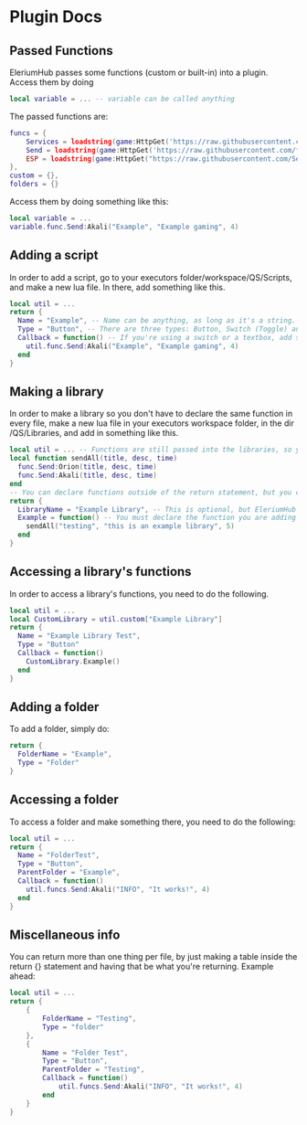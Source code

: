 # Plugin Docs

## Passed Functions

EleriumHub passes some functions (custom or built-in) into a plugin. Access them by doing 
```lua
local variable = ... -- variable can be called anything
```
The passed functions are:
```lua
funcs = {
	Services = loadstring(game:HttpGet('https://raw.githubusercontent.com/fallenpro/legendary-train/main/Utilities/Services.lua'))(),
	Send = loadstring(game:HttpGet('https://raw.githubusercontent.com/fallenpro/legendary-train/main/Utilities/Notifications.lua'))():Init(),
	ESP = loadstring(game:HttpGet("https://raw.githubusercontent.com/SerinUtilities/Kiriot-ESP-Library/main/main.lua"))()
}, 
custom = {},
folders = {}
```
Access them by doing something like this:
```lua
local variable = ...
variable.func.Send:Akali("Example", "Example gaming", 4)
```

## Adding a script

In order to add a script, go to your executors folder/workspace/QS/Scripts, and make a new lua file. In there, add something like this.
```lua
local util = ...
return {
  Name = "Example", -- Name can be anything, as long as it's a string.
  Type = "Button", -- There are three types: Button, Switch (Toggle) and Textbox.
  Callback = function() -- If you're using a switch or a textbox, add something between the () to declare it as a parameter.
    util.func.Send:Akali("Example", "Example gaming", 4)
  end
}
```

## Making a library

In order to make a library so you don't have to declare the same function in every file, make a new lua file in your executors workspace folder, in the dir /QS/Libraries, and add in something like this.
```lua
local util = ... -- Functions are still passed into the libraries, so you can use functions from other libraries.
local function sendAll(title, desc, time)
  func.Send:Orion(title, desc, time)
  func.Send:Akali(title, desc, time)
end
-- You can declare functions outside of the return statement, but you cannot return a function directly.
return {
  LibraryName = "Example Library", -- This is optional, but EleriumHub will use the filename if this isn't provided.
  Example = function() -- You must declare the function you are adding in the table you return.
    sendAll("testing", "this is an example library", 5)
  end
}
```

## Accessing a library's functions

In order to access a library's functions, you need to do the following.
```lua
local util = ...
local CustomLibrary = util.custom["Example Library"]
return {
  Name = "Example Library Test",
  Type = "Button"
  Callback = function()
    CustomLibrary.Example()
  end
}
```

## Adding a folder

To add a folder, simply do:

```lua
return {
  FolderName = "Example",
  Type = "Folder"
}
```

## Accessing a folder

To access a folder and make something there, you need to do the following:

```lua
local util = ...
return {
  Name = "FolderTest",
  Type = "Button",
  ParentFolder = "Example",
  Callback = function()
    util.funcs.Send:Akali("INFO", "It works!", 4)
  end
}
```

## Miscellaneous info

You can return more than one thing per file, by just making a table inside the return {} statement and having that be what you're returning. Example ahead:

```lua
local util = ...
return {
    {
        FolderName = "Testing",
        Type = "folder"
    },
    {
        Name = "Folder Test",
        Type = "Button",
        ParentFolder = "Testing",
        Callback = function()
            util.funcs.Send:Akali("INFO", "It works!", 4)
        end
    }
}
```
